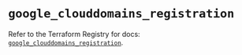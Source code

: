 # `google_clouddomains_registration`

Refer to the Terraform Registry for docs: [`google_clouddomains_registration`](https://registry.terraform.io/providers/hashicorp/google/6.1.0/docs/resources/clouddomains_registration).
